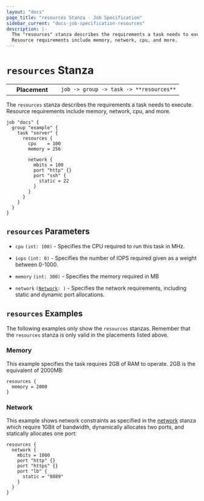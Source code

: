 ```yaml
---
layout: "docs"
page_title: "resources Stanza - Job Specification"
sidebar_current: "docs-job-specification-resources"
description: |-
  The "resources" stanza describes the requirements a task needs to execute.
  Resource requirements include memory, network, cpu, and more.
---
```


# `resources` Stanza

<table class="table table-bordered table-striped">
  <tr>
    <th width="120">Placement</th>
    <td>
      <code>job -> group -> task -> **resources**</code>
    </td>
  </tr>
</table>

The `resources` stanza describes the requirements a task needs to execute.
Resource requirements include memory, network, cpu, and more.

```hcl
job "docs" {
  group "example" {
    task "server" {
      resources {
        cpu    = 100
        memory = 256

        network {
          mbits = 100
          port "http" {}
          port "ssh" {
            static = 22
          }
        }
      }
    }
  }
}
```

## `resources` Parameters

- `cpu` `(int: 100)` - Specifies the CPU required to run this task in MHz.

- `iops` `(int: 0)` - Specifies the number of IOPS required given as a weight
  between 0-1000.

- `memory` `(int: 300)` - Specifies the memory required in MB

- `network` <code>([Network][]: <required>)</code> - Specifies the network
  requirements, including static and dynamic port allocations.

## `resources` Examples

The following examples only show the `resources` stanzas. Remember that the
`resources` stanza is only valid in the placements listed above.

### Memory

This example specifies the task requires 2GB of RAM to operate. 2GB is the
equivalent of 2000MB:

```hcl
resources {
  memory = 2000
}
```

### Network

This example shows network constraints as specified in the [network][] stanza
which require 1GBit of bandwidth, dynamically allocates two ports, and
statically allocates one port:

```hcl
resources {
  network {
    mbits = 1000
    port "http" {}
    port "https" {}
    port "lb" {
      static = "8889"
    }
  }
}
```

[network]: /docs/job-specification/network.html "Nomad network Job Specification"
